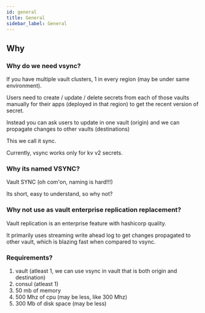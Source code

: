```yaml
---
id: general
title: General
sidebar_label: General
---
```


## Why

### Why do we need vsync?

If you have multiple vault clusters, 1 in every region (may be under same environment).

Users need to create / update / delete secrets from each of those vaults manually for their apps (deployed in that region) to get the recent version of secret.

Instead you can ask users to update in one vault (origin) and we can propagate changes to other vaults (destinations)

This we call it sync.

Currently, vsync works only for kv v2 secrets.

### Why its named VSYNC?

Vault SYNC (oh com'on, naming is hard!!!)

Its short, easy to understand, so why not?

### Why not use as vault enterprise replication replacement? 

Vault replication is an enterprise feature with hashicorp quality.

It primarily uses streaming write ahead log to get changes propagated to other vault, which is blazing fast when compared to vsync.

### Requirements?

1. vault (atleast 1, we can use vsync in vault that is both origin and destination)
2. consul (atleast 1)
3. 50 mb of memory
4. 500 Mhz of cpu (may be less, like 300 Mhz)
5. 300 Mb of disk space (may be less)
